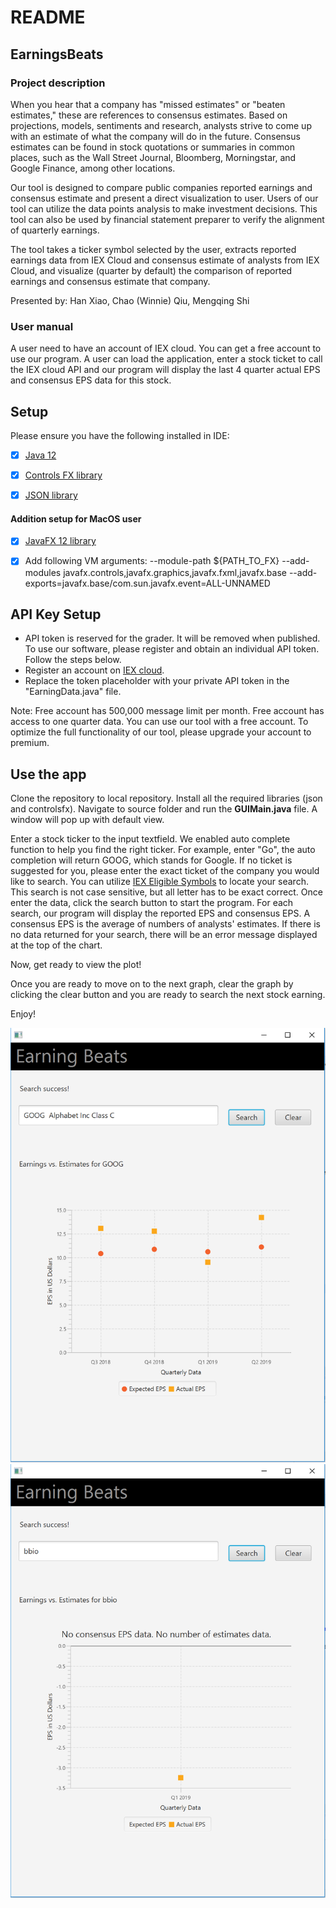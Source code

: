 # README

## EarningsBeats

### Project description

When you hear that a company has "missed estimates" or "beaten estimates," these are references to consensus estimates. Based on projections, models, sentiments and research, analysts strive to come up with an estimate of what the company will do in the future. Consensus estimates can be found in stock quotations or summaries in common places, such as the Wall Street Journal, Bloomberg, Morningstar, and Google Finance, among other locations.

Our tool is designed to compare public companies reported earnings and consensus estimate and present a direct visualization to user. Users of our tool can utilize the data points analysis to make investment decisions. This tool can also be used by financial statement preparer to verify the alignment of quarterly earnings.

The tool takes a ticker symbol selected by the user, extracts reported earnings data from IEX Cloud and consensus estimate of analysts from IEX Cloud, and visualize (quarter by default) the comparison of reported earnings and consensus estimate that company.

Presented by: Han Xiao, Chao (Winnie) Qiu, Mengqing Shi


### User manual
A user need to have an account of IEX cloud. You can get a free account to use our program.
A user can load the application, enter a stock ticket to call the IEX cloud API and our program will display the last 4 quarter actual EPS and consensus EPS data for this stock.

## Setup
Please ensure you have the following installed in IDE:
- [x] [Java 12](https://www.oracle.com/technetwork/java/javase/downloads/jdk12-downloads-5295953.html)
- [x] [Controls FX library](https://github.com/cit-591/final-project-summer-2019-earning-beats/blob/master/controlsfx-8.40.11.jar)
- [x] [JSON library](https://github.com/cit-591/final-project-summer-2019-earning-beats/blob/master/java-json.jar)


#### Addition setup for MacOS user
- [X] [JavaFX 12 library](https://openjfx.io) 
- [X] Add following VM arguments:
--module-path ${PATH_TO_FX} --add-modules javafx.controls,javafx.graphics,javafx.fxml,javafx.base --add-exports=javafx.base/com.sun.javafx.event=ALL-UNNAMED



## API Key Setup
- API token is reserved for the grader. It will be removed when published. To use our software, please register and obtain an individual API token. Follow the steps below.
- Register an account on [IEX cloud](https://iexcloud.io).
- Replace the token placeholder with your private API token in the "EarningData.java" file.

Note: Free account has 500,000 message limit per month. Free account has access to one quarter data. You can use our tool with a free account. To optimize the full functionality of our tool, please upgrade your account to premium.

## Use the app
Clone the repository to local repository. Install all the required libraries (json and controlsfx). Navigate to source folder and run the **GUIMain.java** file. A window will pop up with default view.

Enter a stock ticker to the input textfield. We enabled auto complete function to help you find the right ticker. For example, enter "Go", the auto completion will return GOOG, which stands for Google. If no ticket is suggested for you, please enter the exact ticket of the company you would like to search. You can utilize [IEX Eligible Symbols](https://iextrading.com/trading/eligible-symbols/) to locate your search. This search is not case sensitive, but all letter has to be exact correct. Once enter the data, click the search button to start the program. For each search, our program will display the reported EPS and consensus EPS. A consensus EPS is the average of numbers of analysts' estimates. If there is no data returned for your search, there will be an error message displayed at the top of the chart.

Now, get ready to view the plot!

Once you are ready to move on to the next graph, clear the graph by clicking the clear button and you are ready to search the next stock earning.

Enjoy!

![image](/assets/image.png)
![image](/assets/image2.png)
